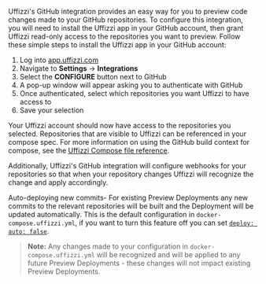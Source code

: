 Uffizzi's GitHub integration provides an easy way for you to preview code changes made to your GitHub repositories. To configure this integration, you will need to install the Uffizzi app in your GitHub account, then grant Uffizzi read-only access to the repositories you want to preview. Follow these simple steps to install the Uffizzi app in your GitHub account:  

1. Log into [app.uffizzi.com](https://app.uffizzi.com)  
2. Navigate to **Settings** -> **Integrations**  
3. Select the **CONFIGURE** button next to GitHub  
4. A pop-up window will appear asking you to authenticate with GitHub  
5. Once authenticated, select which repositories you want Uffizzi to have access to  
6. Save your selection  

Your Uffizzi account should now have access to the repositories you selected. Repositories that are visible to Uffizzi can be referenced in your compose spec. For more information on using the GitHub build context for compose, see the [Uffizzi Compose file reference](../references/compose-spec.md).

Additionally, Uffizzi's GitHub integration will configure webhooks for your repositories so that when your repository changes Uffizzi will recognize the change and apply accordingly.  

Auto-deploying new commits- For existing Preview Deployments any new commits to the relevant repositories will be built and the Deployment will be updated automatically.  This is the default configuration in `docker-compose.uffizzi.yml`, if you want to turn this feature off you can set [`deploy: auto: false`](https://docs.uffizzi.com/references/compose-spec/#x-uffizzi-auto-deploy-updates).   

>**Note:** Any changes made to your configuration in `docker-compose.uffizzi.yml` will be recognized and will be applied to any future Preview Deployments - these changes will not impact existing Preview Deployments.  
